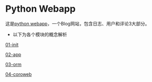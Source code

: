 # Python Webapp

这是[python webapp](https://www.liaoxuefeng.com/wiki/0014316089557264a6b348958f449949df42a6d3a2e542c000/001432170876125c96f6cc10717484baea0c6da9bee2be4000)，一个Blog网站，包含日志、用户和评论3大部分。




* 以下为各个模块的概念解析

[01-init](./docs/01-init_env.md)

[02-app](./docs/02-app.md)

[03-orm](./docs/03-orm.md)

[04-coroweb](./docs/04-coroweb.md)
